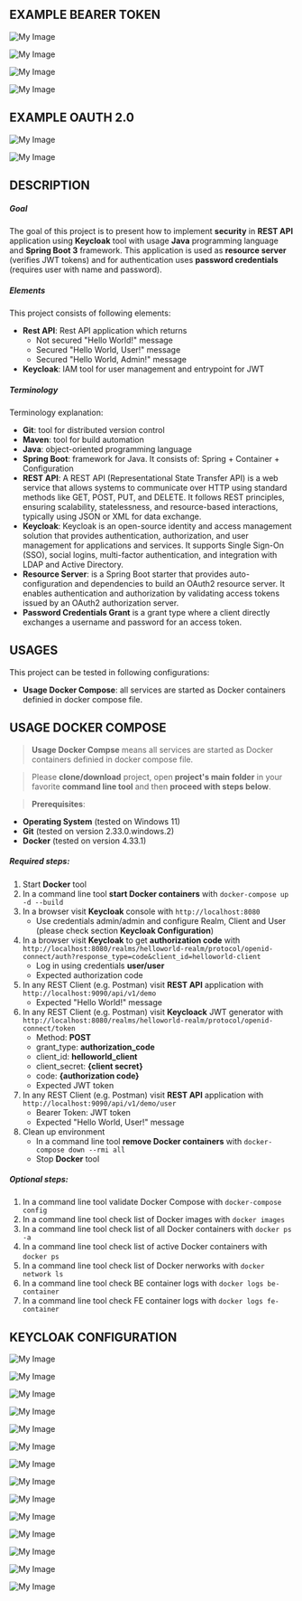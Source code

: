 EXAMPLE BEARER TOKEN
--------------------

![My Image](readme-images/image-01.png)

![My Image](readme-images/image-02.png)

![My Image](readme-images/image-03.png)

![My Image](readme-images/image-04.png)


EXAMPLE OAUTH 2.0
-----------------

![My Image](readme-images/image-05.png)

![My Image](readme-images/image-06.png)


DESCRIPTION
-----------

##### Goal
The goal of this project is to present how to implement **security** in **REST API** application using **Keycloak** tool with usage **Java** programming language and **Spring Boot 3** framework. This application is used as **resource server** (verifies JWT tokens) and for authentication uses **password credentials** (requires user with name and password).

##### Elements
This project consists of following elements:
* **Rest API**: Rest API application which returns
   * Not secured "Hello World!" message
   * Secured "Hello World, User!" message
   * Secured "Hello World, Admin!" message  
* **Keycloak**: IAM tool for user management and entrypoint for JWT

##### Terminology
Terminology explanation:
* **Git**: tool for distributed version control
* **Maven**: tool for build automation
* **Java**: object-oriented programming language
* **Spring Boot**: framework for Java. It consists of: Spring + Container + Configuration
* **REST API**: A REST API (Representational State Transfer API) is a web service that allows systems to communicate over HTTP using standard methods like GET, POST, PUT, and DELETE. It follows REST principles, ensuring scalability, statelessness, and resource-based interactions, typically using JSON or XML for data exchange.
* **Keycloak**: Keycloak is an open-source identity and access management solution that provides authentication, authorization, and user management for applications and services. It supports Single Sign-On (SSO), social logins, multi-factor authentication, and integration with LDAP and Active Directory.
* **Resource Server**: is a Spring Boot starter that provides auto-configuration and dependencies to build an OAuth2 resource server. It enables authentication and authorization by validating access tokens issued by an OAuth2 authorization server.
* **Password Credentials Grant** is a grant type where a client directly exchanges a username and password for an access token. 


USAGES
------

This project can be tested in following configurations:
* **Usage Docker Compose**: all services are started as Docker containers definied in docker compose file.


USAGE DOCKER COMPOSE
--------------------

> **Usage Docker Compse** means all services are started as Docker containers definied in docker compose file.

> Please **clone/download** project, open **project's main folder** in your favorite **command line tool** and then **proceed with steps below**.

> **Prerequisites**:  
* **Operating System** (tested on Windows 11)
* **Git** (tested on version 2.33.0.windows.2)
* **Docker** (tested on version 4.33.1)

##### Required steps:
1. Start **Docker** tool
1. In a command line tool **start Docker containers** with `docker-compose up -d --build`
1. In a browser visit **Keycloak** console with `http://localhost:8080`
   * Use credentials admin/admin and configure Realm, Client and User (please check section **Keycloak Configuration**)
1. In a browser visit **Keycloak** to get **authorization code** with `http://localhost:8080/realms/helloworld-realm/protocol/openid-connect/auth?response_type=code&client_id=helloworld-client`
   * Log in using credentials **user/user**
   * Expected authorization code
1. In any REST Client (e.g. Postman) visit **REST API** application with `http://localhost:9090/api/v1/demo`
   * Expected "Hello World!" message
1. In any REST Client (e.g. Postman) visit **Keycloack** JWT generator with `http://localhost:8080/realms/helloworld-realm/protocol/openid-connect/token`
   * Method: **POST**
   * grant_type: **authorization_code**
   * client_id: **helloworld_client**
   * client_secret: **{client secret}**
   * code: **{authorization code}**
   * Expected JWT token
1. In any REST Client (e.g. Postman) visit **REST API** application with `http://localhost:9090/api/v1/demo/user`
   * Bearer Token: JWT token
   * Expected "Hello World, User!" message
1. Clean up environment 
     * In a command line tool **remove Docker containers** with `docker-compose down --rmi all`
     * Stop **Docker** tool

##### Optional steps:
1. In a command line tool validate Docker Compose with `docker-compose config`
1. In a command line tool check list of Docker images with `docker images`
1. In a command line tool check list of all Docker containers with `docker ps -a`
1. In a command line tool check list of active Docker containers with `docker ps`
1. In a command line tool check list of Docker nerworks with `docker network ls`
1. In a command line tool check BE container logs with `docker logs be-container`
1. In a command line tool check FE container logs with `docker logs fe-container`


KEYCLOAK CONFIGURATION
----------------------

![My Image](readme-images/config-01.png)

![My Image](readme-images/config-02.png)

![My Image](readme-images/config-03.png)

![My Image](readme-images/config-04.png)

![My Image](readme-images/config-05.png)

![My Image](readme-images/config-06.png)

![My Image](readme-images/config-07.png)

![My Image](readme-images/config-08.png)

![My Image](readme-images/config-09.png)

![My Image](readme-images/config-10.png)

![My Image](readme-images/config-11.png)

![My Image](readme-images/config-12.png)

![My Image](readme-images/config-13.png)

![My Image](readme-images/config-14.png)